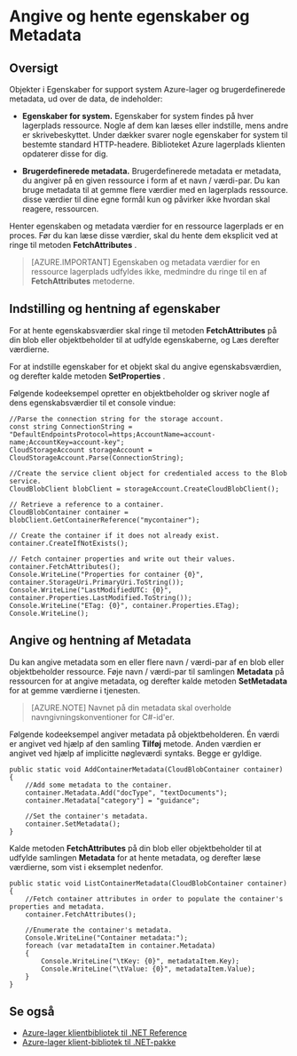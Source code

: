 <properties
    pageTitle="Angive og hente egenskaber og metadataene for objekter i Azure-lager | Microsoft Azure"
    description="Gemme brugerdefinerede metadata på objekter i Azure-lager, og angive og hente egenskaber for system."
    services="storage"
    documentationCenter=""
    authors="tamram"
    manager="carmonm"
    editor="tysonn"/>

<tags
    ms.service="storage"
    ms.workload="storage"
    ms.tgt_pltfrm="na"
    ms.devlang="na"
    ms.topic="article"
    ms.date="10/18/2016"
    ms.author="tamram"/>

# <a name="set-and-retrieve-properties-and-metadata"></a>Angive og hente egenskaber og Metadata #

## <a name="overview"></a>Oversigt

Objekter i Egenskaber for support system Azure-lager og brugerdefinerede metadata, ud over de data, de indeholder:

*   **Egenskaber for system.** Egenskaber for system findes på hver lagerplads ressource. Nogle af dem kan læses eller indstille, mens andre er skrivebeskyttet. Under dækker svarer nogle egenskaber for system til bestemte standard HTTP-headere. Biblioteket Azure lagerplads klienten opdaterer disse for dig.  

*   **Brugerdefinerede metadata.** Brugerdefinerede metadata er metadata, du angiver på en given ressource i form af et navn / værdi-par. Du kan bruge metadata til at gemme flere værdier med en lagerplads ressource. disse værdier til dine egne formål kun og påvirker ikke hvordan skal reagere, ressourcen.  

Henter egenskaben og metadata værdier for en ressource lagerplads er en proces. Før du kan læse disse værdier, skal du hente dem eksplicit ved at ringe til metoden **FetchAttributes** .

> [AZURE.IMPORTANT] Egenskaben og metadata værdier for en ressource lagerplads udfyldes ikke, medmindre du ringe til en af **FetchAttributes** metoderne. 

## <a name="setting-and-retrieving-properties"></a>Indstilling og hentning af egenskaber

For at hente egenskabsværdier skal ringe til metoden **FetchAttributes** på din blob eller objektbeholder til at udfylde egenskaberne, og Læs derefter værdierne.

For at indstille egenskaber for et objekt skal du angive egenskabsværdien, og derefter kalde metoden **SetProperties** .

Følgende kodeeksempel opretter en objektbeholder og skriver nogle af dens egenskabsværdier til et console vindue:

    //Parse the connection string for the storage account.
    const string ConnectionString = "DefaultEndpointsProtocol=https;AccountName=account-name;AccountKey=account-key";
    CloudStorageAccount storageAccount = CloudStorageAccount.Parse(ConnectionString);
    
    //Create the service client object for credentialed access to the Blob service.
    CloudBlobClient blobClient = storageAccount.CreateCloudBlobClient();

    // Retrieve a reference to a container. 
    CloudBlobContainer container = blobClient.GetContainerReference("mycontainer");

    // Create the container if it does not already exist.
    container.CreateIfNotExists();

    // Fetch container properties and write out their values.
    container.FetchAttributes();
    Console.WriteLine("Properties for container {0}", container.StorageUri.PrimaryUri.ToString());
    Console.WriteLine("LastModifiedUTC: {0}", container.Properties.LastModified.ToString());
    Console.WriteLine("ETag: {0}", container.Properties.ETag);
    Console.WriteLine();

## <a name="setting-and-retrieving-metadata"></a>Angive og hentning af Metadata

Du kan angive metadata som en eller flere navn / værdi-par af en blob eller objektbeholder ressource. Føje navn / værdi-par til samlingen **Metadata** på ressourcen for at angive metadata, og derefter kalde metoden **SetMetadata** for at gemme værdierne i tjenesten.

> [AZURE.NOTE] Navnet på din metadata skal overholde navngivningskonventioner for C#-id'er.
 
Følgende kodeeksempel angiver metadata på objektbeholderen. Én værdi er angivet ved hjælp af den samling **Tilføj** metode. Anden værdien er angivet ved hjælp af implicitte nøgleværdi syntaks. Begge er gyldige.

    public static void AddContainerMetadata(CloudBlobContainer container)
    {
        //Add some metadata to the container.
        container.Metadata.Add("docType", "textDocuments");
        container.Metadata["category"] = "guidance";

        //Set the container's metadata.
        container.SetMetadata();
    }

Kalde metoden **FetchAttributes** på din blob eller objektbeholder til at udfylde samlingen **Metadata** for at hente metadata, og derefter læse værdierne, som vist i eksemplet nedenfor.

    public static void ListContainerMetadata(CloudBlobContainer container)
    {
        //Fetch container attributes in order to populate the container's properties and metadata.
        container.FetchAttributes();

        //Enumerate the container's metadata.
        Console.WriteLine("Container metadata:");
        foreach (var metadataItem in container.Metadata)
        {
            Console.WriteLine("\tKey: {0}", metadataItem.Key);
            Console.WriteLine("\tValue: {0}", metadataItem.Value);
        }
    }

## <a name="see-also"></a>Se også  

- [Azure-lager klientbibliotek til .NET Reference](http://msdn.microsoft.com/library/azure/wa_storage_30_reference_home.aspx)
- [Azure-lager klient-bibliotek til .NET-pakke](https://www.nuget.org/packages/WindowsAzure.Storage/) 
